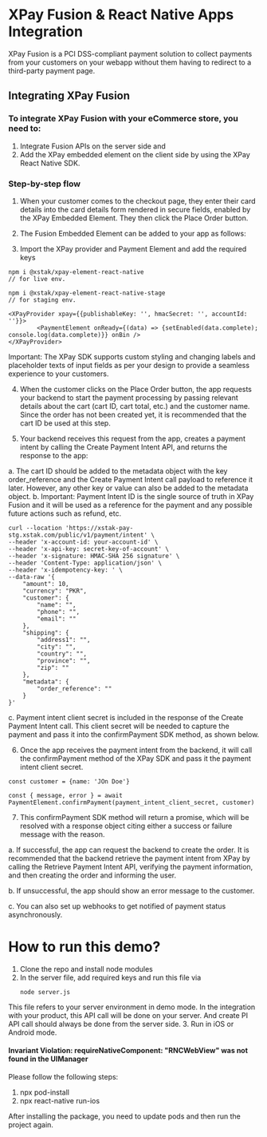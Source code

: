 # XPay Fusion & React Native Apps Integration

XPay Fusion is a PCI DSS-compliant payment solution to collect payments from your customers on your webapp without them having to redirect to a third-party payment page.

## Integrating XPay Fusion

### To integrate XPay Fusion with your eCommerce store, you need to:

1. Integrate Fusion APIs on the server side and
2. Add the XPay embedded element on the client side by using the XPay React Native SDK.

### Step-by-step flow
1. When your customer comes to the checkout page, they enter their card details into the card details form rendered in secure fields, enabled by the XPay Embedded Element. They then click the Place Order button.

2. The Fusion Embedded Element can be added to your app as follows:

3. Import the XPay provider and Payment Element and add the required keys

```
npm i @xstak/xpay-element-react-native
// for live env.

npm i @xstak/xpay-element-react-native-stage
// for staging env.

<XPayProvider xpay={{publishableKey: '', hmacSecret: '', accountId: ''}}>
        <PaymentElement onReady={(data) => {setEnabled(data.complete); console.log(data.complete)}} onBin />
</XPayProvider>
```

Important: The XPay SDK supports custom styling and changing labels and placeholder texts of input fields as per your design to provide a seamless experience to your customers.

4. When the customer clicks on the Place Order button, the app requests your backend to start the payment processing by passing relevant details about the cart (cart ID, cart total, etc.) and the customer name. Since the order has not been created yet, it is recommended that the cart ID be used at this step.

5. Your backend receives this request from the app, creates a payment intent by calling the Create Payment Intent API, and returns the response to the app:

a. The cart ID should be added to the metadata object with the key order_reference and the Create Payment Intent call payload to reference it later. However, any other key or value can also be added to the metadata object.
b. Important: Payment Intent ID is the single source of truth in XPay Fusion and it will be used as a reference for the payment and any possible future actions such as refund, etc.

```
curl --location 'https://xstak-pay-stg.xstak.com/public/v1/payment/intent' \
--header 'x-account-id: your-account-id' \
--header 'x-api-key: secret-key-of-account' \
--header 'x-signature: HMAC-SHA 256 signature' \
--header 'Content-Type: application/json' \
--header 'x-idempotency-key: ' \
--data-raw '{
    "amount": 10,
    "currency": "PKR",
    "customer": {
        "name": "",
        "phone": "",
        "email": ""
    },
    "shipping": {
        "address1": "",
        "city": "",
        "country": "",
        "province": "",
        "zip": ""
    },
    "metadata": {
        "order_reference": ""
    }
}'

```

c. Payment intent client secret is included in the response of the Create Payment Intent call. This client secret will be needed to capture the payment and pass it into the confirmPayment SDK method, as shown below.

6. Once the app receives the payment intent from the backend, it will call the confirmPayment method of the XPay SDK and pass it the payment intent client secret.

```
const customer = {name: 'JOn Doe'}

const { message, error } = await PaymentElement.confirmPayment(payment_intent_client_secret, customer)
```

7. This confirmPayment SDK method will return a promise, which will be resolved with a response object citing either a success or failure message with the reason.

a. If successful, the app can request the backend to create the order. It is recommended that the backend retrieve the payment intent from XPay by calling the Retrieve Payment Intent API, verifying the payment information, and then creating the order and informing the user.

b. If unsuccessful, the app should show an error message to the customer.

c. You can also set up webhooks to get notified of payment status asynchronously.

# How to run this demo?

1. Clone the repo and install node modules
2. In the server file, add required keys and run this file via
   ```
   node server.js
   ```
This file refers to your server environment in demo mode. In the integration with your product, this API call will be done on your server. And create PI API call should always be done from the server side.
3. Run in iOS or Android mode.

#### Invariant Violation: requireNativeComponent: "RNCWebView" was not found in the UIManager

Please follow the following steps:

1. npx pod-install
2. npx react-native run-ios

After installing the package, you need to update pods and then run the project again.
